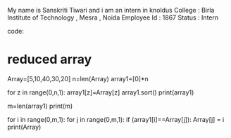 My name is Sanskriti Tiwari and i am an intern in knoldus
College : Birla Institute of Technology , Mesra , Noida
Employee Id : 1867
Status : Intern

code:
# reduced array 
Array=[5,10,40,30,20]
n=len(Array)
array1=[0]*n

for z in range(0,n,1):
    array1[z]=Array[z]
array1.sort()
print(array1)

m=len(array1)
print(m)

for i in range(0,m,1):
    for j in range(0,m,1):
        if (array1[i]==Array[j]):
            Array[j] = i
print(Array)
